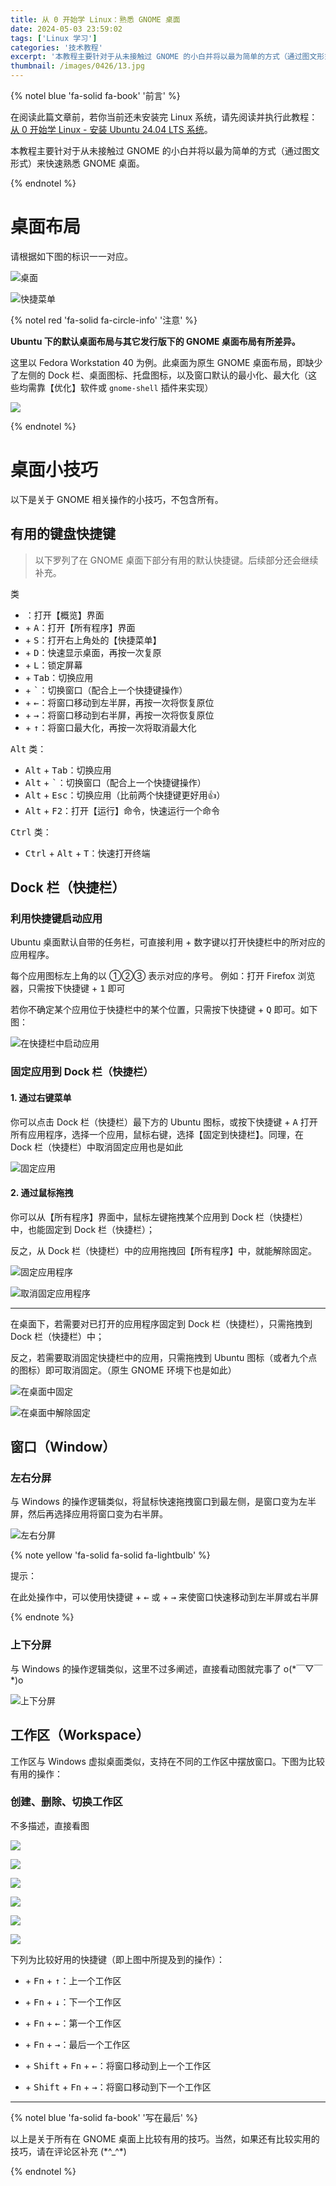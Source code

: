 ```yaml
---
title: 从 0 开始学 Linux：熟悉 GNOME 桌面
date: 2024-05-03 23:59:02
tags: ['Linux 学习']
categories: '技术教程'
excerpt: '本教程主要针对于从未接触过 GNOME 的小白并将以最为简单的方式（通过图文形式）来快速熟悉 GNOME 桌面。'
thumbnail: /images/0426/13.jpg
---
```


{% notel blue 'fa-solid fa-book' '前言' %}

在阅读此篇文章前，若你当前还未安装完 Linux 系统，请先阅读并执行此教程：[从 0 开始学 Linux - 安装 Ubuntu 24.04 LTS 系统](../../../04/26/从-0-开始学-Linux-安装-Ubuntu-24-04-LTS-系统/)。

本教程主要针对于从未接触过 GNOME 的小白并将以最为简单的方式（通过图文形式）来快速熟悉 GNOME 桌面。

{% endnotel %}

# 桌面布局

请根据如下图的标识一一对应。

![桌面](/images/0503/1.jpg)

![快捷菜单](/images/0503/3.jpg)

{% notel red 'fa-solid fa-circle-info' '注意' %}

**Ubuntu 下的默认桌面布局与其它发行版下的 GNOME 桌面布局有所差异。**



这里以 Fedora Workstation 40 为例。此桌面为原生 GNOME 桌面布局，即缺少了左侧的 Dock 栏、桌面图标、托盘图标，以及窗口默认的最小化、最大化（这些均需靠【优化】软件或 `gnome-shell` 插件来实现）

![](/images/0503/2.jpg)

{% endnotel %}

# 桌面小技巧

以下是关于 GNOME 相关操作的小技巧，不包含所有。

## 有用的键盘快捷键

> 以下罗列了在 GNOME 桌面下部分有用的默认快捷键。后续部分还会继续补充。

<kbd><i class="fa-brands fa-windows"></i></kbd> 类

- <kbd><i class="fa-brands fa-windows"></i></kbd>：打开【概览】界面
-  <kbd><i class="fa-brands fa-windows"></i></kbd> + <kbd>A</kbd>：打开【所有程序】界面
-  <kbd><i class="fa-brands fa-windows"></i></kbd> + <kbd>S</kbd>：打开右上角处的【快捷菜单】
-  <kbd><i class="fa-brands fa-windows"></i></kbd> + <kbd>D</kbd>：快速显示桌面，再按一次复原
- <kbd><i class="fa-brands fa-windows"></i></kbd> + <kbd>L</kbd>：锁定屏幕
- <kbd><i class="fa-brands fa-windows"></i></kbd> + <kbd>Tab</kbd>：切换应用
- <kbd><i class="fa-brands fa-windows"></i></kbd> + <kbd>`</kbd>：切换窗口（配合上一个快捷键操作）
- <kbd><i class="fa-brands fa-windows"></i></kbd> + <kbd>←</kbd>：将窗口移动到左半屏，再按一次将恢复原位
- <kbd><i class="fa-brands fa-windows"></i></kbd> + <kbd>→</kbd>：将窗口移动到右半屏，再按一次将恢复原位
- <kbd><i class="fa-brands fa-windows"></i></kbd> + <kbd>↑</kbd>：将窗口最大化，再按一次将取消最大化

<kbd>Alt</kbd> 类：

- <kbd>Alt</kbd> + <kbd>Tab</kbd>：切换应用
- <kbd>Alt</kbd> + <kbd>`</kbd>：切换窗口（配合上一个快捷键操作）
- <kbd>Alt</kbd> + <kbd>Esc</kbd>：切换应用（比前两个快捷键更好用👍）
- <kbd>Alt</kbd> + <kbd>F2</kbd>：打开【运行】命令，快速运行一个命令

<kbd>Ctrl</kbd> 类：

- <kbd>Ctrl</kbd> + <kbd>Alt</kbd> + <kbd>T</kbd>：快速打开终端 



## Dock 栏（快捷栏）

### 利用快捷键启动应用

Ubuntu 桌面默认自带的任务栏，可直接利用 <kbd><i class="fa-brands fa-windows"></i></kbd> + 数字键以打开快捷栏中的所对应的应用程序。

每个应用图标左上角的以 ①②③ 表示对应的序号。
例如：打开 Firefox 浏览器，只需按下快捷键 <kbd><i class="fa-brands fa-windows"></i></kbd> + <kbd>1</kbd> 即可

若你不确定某个应用位于快捷栏中的某个位置，只需按下快捷键 <kbd><i class="fa-brands fa-windows"></i></kbd> + <kbd>Q</kbd> 即可。如下图：

![在快捷栏中启动应用](/images/0503/4.jpg)

### 固定应用到 Dock 栏（快捷栏）

#### 1. 通过右键菜单

你可以点击 Dock 栏（快捷栏）最下方的 Ubuntu 图标，或按下快捷键  <kbd><i class="fa-brands fa-windows"></i></kbd> + <kbd>A</kbd> 打开所有应用程序，选择一个应用，鼠标右键，选择【固定到快捷栏】。同理，在 Dock 栏（快捷栏）中取消固定应用也是如此

![固定应用](/images/0503/5.jpg)

#### 2. 通过鼠标拖拽

你可以从【所有程序】界面中，鼠标左键拖拽某个应用到 Dock 栏（快捷栏）中，也能固定到 Dock 栏（快捷栏）；

反之，从 Dock 栏（快捷栏）中的应用拖拽回【所有程序】中，就能解除固定。 

![固定应用程序](/images/0503/1.gif)

![取消固定应用程序](/images/0503/2.gif)

---

在桌面下，若需要对已打开的应用程序固定到 Dock 栏（快捷栏），只需拖拽到 Dock 栏（快捷栏）中；

反之，若需要取消固定快捷栏中的应用，只需拖拽到 Ubuntu 图标（或者九个点的图标）即可取消固定。（原生 GNOME 环境下也是如此）

![在桌面中固定](/images/0503/3.gif)

![在桌面中解除固定](/images/0503/4.gif)

## 窗口（Window）

### 左右分屏

与 Windows 的操作逻辑类似，将鼠标快速拖拽窗口到最左侧，是窗口变为左半屏，然后再选择应用将窗口变为右半屏。

![左右分屏](/images/0503/6.gif)

{% note yellow 'fa-solid fa-solid fa-lightbulb' %}

提示：

在此处操作中，可以使用快捷键  <kbd><i class="fa-brands fa-windows"></i></kbd> + <kbd>←</kbd> 或 <kbd> <i class="fa-brands fa-windows"></i></kbd> + <kbd>→</kbd> 来使窗口快速移动到左半屏或右半屏

{% endnote %}

### 上下分屏

与 Windows 的操作逻辑类似，这里不过多阐述，直接看动图就完事了 o(\*￣▽￣\*)o

![上下分屏](/images/0503/7.gif)

## 工作区（Workspace）

工作区与 Windows 虚拟桌面类似，支持在不同的工作区中摆放窗口。下图为比较有用的操作：

### 创建、删除、切换工作区

不多描述，直接看图

![](/images/0503/long1.gif)

![](/images/0503/long2.gif)

![](/images/0503/long3.gif)

![](/images/0503/long4.gif)

![](/images/0503/long5.gif)

![](/images/0503/long6.gif)

下列为比较好用的快捷键（即上图中所提及到的操作）：

- <kbd><i class="fa-brands fa-windows"></i></kbd> + <kbd>Fn</kbd> + <kbd>↑</kbd>：上一个工作区

- <kbd><i class="fa-brands fa-windows"></i></kbd> + <kbd>Fn</kbd> + <kbd>↓</kbd>：下一个工作区

- <kbd><i class="fa-brands fa-windows"></i></kbd> + <kbd>Fn</kbd> + <kbd>←</kbd>：第一个工作区

- <kbd><i class="fa-brands fa-windows"></i></kbd> + <kbd>Fn</kbd> + <kbd>→</kbd>：最后一个工作区
- <kbd><i class="fa-brands fa-windows"></i></kbd> + <kbd>Shift</kbd> + <kbd>Fn</kbd> + <kbd>←</kbd>：将窗口移动到上一个工作区

- <kbd><i class="fa-brands fa-windows"></i></kbd> + <kbd>Shift</kbd> + <kbd>Fn</kbd> + <kbd>→</kbd>：将窗口移动到下一个工作区

----

{% notel blue 'fa-solid fa-book' '写在最后' %}

以上是关于所有在 GNOME 桌面上比较有用的技巧。当然，如果还有比较实用的技巧，请在评论区补充 (\*^_^\*)

{% endnotel %}
